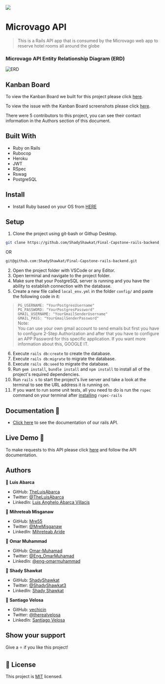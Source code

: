 ![](https://img.shields.io/badge/Microverse-blueviolet)
# Microvago API

> This is a Rails API app that is consumed by the Microvago web app to reserve hotel rooms all around the globe

### Microvago API Entity Relationship Diagram (ERD)


![ERD](https://user-images.githubusercontent.com/34578631/167898748-3eb6b504-6823-4b3f-a4ce-b3dbc91c2fd3.png)

## Kanban Board
To view the Kanban Board we built for this project please click [here](https://github.com/ShadyShawkat/Final-Capstone-rails-backend/projects/1).

To view the issue with the Kanban Board screenshots please click [here](https://github.com/ShadyShawkat/Final-Capstone-rails-backend/issues/19).

There were 5 contributors to this project, you can see their contact information in the Authors section of this document.

## Built With
- Ruby on Rails
- Rubocop
- Heroku
- JWT
- RSpec
- Rswag
- PostgreSQL

## Install

- Install Ruby based on your OS from [HERE](https://www.ruby-lang.org/en/downloads/)

## Setup

1. Clone the project using git-bash or Githup Desktop. 
~~~bash
git clone https://github.com/ShadyShawkat/Final-Capstone-rails-backend.git
~~~
OR
~~~bash
git@github.com:ShadyShawkat/Final-Capstone-rails-backend.git
~~~
2. Open the project folder with VSCode or any Editor.
3. Open terminal and navigate to the project folder.
4. Make sure that your PostgreSQL server is running and you have the ability to establish connection with the database.
5. Create a new file called `local_env.yml` in the folder `config/` and paste the following code in it:
  > `PG_USERNAME: "YourPostgresUsername"`<br> `PG_PASSWORD: "YourPostgresPassword"` <br> `GMAIL_USERNAME: "YourGmailSenderUsername"`<br> `GMAIL_PASS: "YourGmailSenderPassword"`<br>
  > Note:<br> You can use your own gmail account to send emails but first you have to configure 2-Step Authorization and after that you have to configure
  > an APP Password for this specific application. If you want more information about this, GOOGLE IT.
6. Execute `rails db:create` to create the database.
7. Execute `rails db:migrate` to migrate the database.
8. Execute `rails db:seed` to migrate the database.
9. Run `gem install`, `bundle install` and `npm install` to install all of the project's required dependencies.
10. Run `rails s` to start the project's live server and take a look at the terminal to see the URL address it is running on.
11. If you want to run some unit tests, all you need to do is run the `rspec` command on your terminal after [installing](https://github.com/rspec/rspec-rails) `rspec-rails`

## Documentation :book:

- [Click here](https://microvago.herokuapp.com/api-docs/index.html) to see the documentation of our rails API.

## Live Demo :iphone:
To make requests to this API please click [here](https://microvago.herokuapp.com) and follow the API documentation.

## Authors

👤 **Luis Abarca**

- GitHub: [TheLuisAbarca](https://github.com/TheLuisAbarca)
- Twitter: [@TheLuisAbarca](https://twitter.com/TheLuisAbarca)
- LinkedIn: [Luis Anghelo Abarca Villacis](https://www.linkedin.com/in/techadvisor-luis-abarca/)

👤 **Mihreteab Misganaw**

- GitHub: [Mre55](https://github.com/Mre55)
- Twitter: [@MreMisganaw](https://twitter.com/MreMisganaw)
- LinkedIn: [Mihreteab Aride](https://www.linkedin.com/in/mihreteabaride/)

👤 **Omar Muhammad**

- GitHub: [Omar-Muhamad](https://github.com/Omar-Muhamad)
- Twitter: [@Eng_OmarMuhamad](https://twitter.com/Eng_OmarMuhamad)
- LinkedIn: [@eng-omarmuhammad](https://www.linkedin.com/in/eng-omarmuhammad/)

👤 **Shady Shawkat**

- GitHub: [ShadyShawkat](https://github.com/ShadyShawkat)
- Twitter: [@ShadyShawkat3](https://twitter.com/ShadyShawkat3)
- LinkedIn: [Shady Shawkat](https://linkedin.com/in/Shady-Shawkat)

👤 **Santiago Velosa**

- GitHub: [vechicin](https://github.com/vechicin)
- Twitter: [@therealvelosa](https://twitter.com/therealvelosa)
- LinkedIn: [Santiago Velosa](https://www.linkedin.com/in/santiago-velosa-arias/)

## Show your support

Give a ⭐️ if you like this project!

## 📝 License

This project is [MIT](./MIT.md) licensed.

